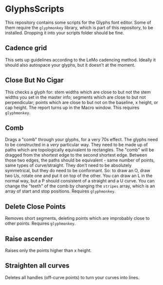 # GlyphsScripts

This repository contains some scripts for the Glyphs font editor. Some of them require the `glyphmonkey` library, which is part of this repository, to be installed. Dropping it into your scripts folder should be fine.

## Cadence grid

This sets up guidelines according to the LeMo cadencing method. Ideally it should also autospace your glyphs, but it doesn't at the moment.

## Close But No Cigar

This checks a glyph for: stem widths which are close to but not the stem widths you set in the master info; segments which are close to but not perpendicular; points which are close to but not on the baseline, x height, or cap height. The report turns up in the Macro window. This requires `glyphmonkey`.

## Comb

Drags a "comb" through your glyphs, for a very 70s effect. The glyphs need to be constructed in a *very* particular way. They need to be made up of paths which are topologically equivalent to rectangles. The "comb" will be dragged from the shortest edge to the second shortest edge. Between those two edges, the paths should be equivalent - same number of points, same types of curve/straight. They don't need to be absolutely symmetrical, but they do need to be conformant. So: to draw an O, draw two Us, rotate one and put it on top of the other. You can draw an L in the normal way, but a P should consistent of a straight and a U curve. You can change the "teeth" of the comb by changing the `stripes` array, which is an array of start and stop positions. Requires `glyphmonkey`.

## Delete Close Points

Removes short segments, deleting points which are improbably close to other points. Requires `glyphmonkey`.

## Raise ascender

Raises only the points higher than x height.

## Straighten all curves

Deletes all handles (off-curve points) to turn your curves into lines.
